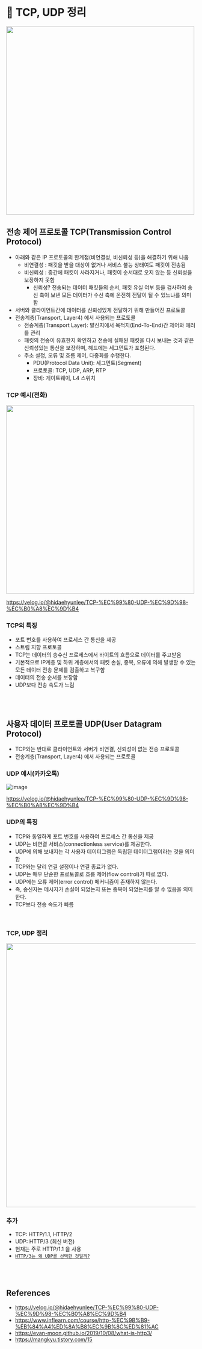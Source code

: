 # 📝 TCP, UDP 정리

<img src="https://user-images.githubusercontent.com/50076031/122863777-62a06f00-d35e-11eb-8416-5996d9f2926e.png" width="500" height="500">

## 전송 제어 프로토콜 TCP(Transmission Control Protocol)
  - 아래와 같은 IP 프로토콜의 한계점(비연결성, 비신뢰성 등)을 해결하기 위해 나옴
    - 비연결성 : 패킷을 받을 대상이 없거나 서비스 불능 상태여도 패킷이 전송됨
    - 비신뢰성 : 중간에 패킷이 사라지거나, 패킷이 순서대로 오지 않는 등 신뢰성을 보장하지 못함
      - 신뢰성? 전송되는 데이터 패킷들의 순서, 패킷 유실 여부 등을 검사하여 송신 측이 보낸 모든 데이터가 수신 측에 온전히 전달이 될 수 있느냐를 의미함
  - 서버와 클라이언트간에 데이터를 신뢰성있게 전달하기 위해 만들어진 프로토콜
  - 전송계층(Transport, Layer4) 에서 사용되는 프로토콜
    - 전송계층(Transport Layer): 발신지에서 목적지(End-To-End)간 제어와 에러를 관리
    - 패킷의 전송이 유효한지 확인하고 전송에 실패된 패킷을 다시 보내는 것과 같은 신뢰성있는 통신을 보장하며, 헤드에는 세그먼트가 포함된다.
    - 주소 설정, 오류 및 흐름 제어, 다중화를 수행한다.
      - PDU(Protocol Data Unit): 세그먼트(Segment)
      - 프로토콜: TCP, UDP, ARP, RTP
      - 장비: 게이트웨이, L4 스위치

### TCP 예시(전화)
<img src="https://user-images.githubusercontent.com/50076031/122863450-bbbbd300-d35d-11eb-9fdc-25581e7c9f0e.png" width="500" height="500">

https://velog.io/@hidaehyunlee/TCP-%EC%99%80-UDP-%EC%9D%98-%EC%B0%A8%EC%9D%B4


### TCP의 특징
  - 포트 번호를 사용하여 프로세스 간 통신을 제공 
  - 스트림 지향 프로토콜
  - TCP는 데이터의 송수신 프로세스에서 바이트의 흐름으로 데이터를 주고받음
  - 기본적으로 IP계층 및 하위 계층에서의 패킷 손실, 중복, 오류에 의해 발생할 수 있는 모든 데이터 전송 문제를 검출하고 복구함
  - 데이터의 전송 순서를 보장함
  - UDP보다 전송 속도가 느림

<br><br> 
    
## 사용자 데이터 프로토콜 UDP(User Datagram Protocol)
  - TCP와는 반대로 클라이언트와 서버가 비연결, 신뢰성이 없는 전송 프로토콜
  - 전송계층(Transport, Layer4) 에서 사용되는 프로토콜

### UDP 예시(카카오톡)
![image](https://user-images.githubusercontent.com/50076031/122863484-caa28580-d35d-11eb-8123-37bed19ff3e8.png)

https://velog.io/@hidaehyunlee/TCP-%EC%99%80-UDP-%EC%9D%98-%EC%B0%A8%EC%9D%B4

### UDP의 특징
  - TCP와 동일하게 포트 번호를 사용하여 프로세스 간 통신을 제공
  - UDP는 비연결 서비스(connectionless service)를 제공한다.
  - UDP에 의해 보내지는 각 사용자 데이터그램은 독립된 데이터그램이라는 것을 의미함
  - TCP와는 달리 연결 설정이나 연결 종료가 없다.
  - UDP는 매우 단순한 프로토콜로 흐름 제어(flow control)가 따로 없다.
  - UDP에는 오류 제어(error control) 메커니즘이 존재하지 않는다. 
  - 즉, 송신자는 메시지가 손실이 되었는지 또는 중복이 되었는지를 알 수 없음을 의미한다.
  - TCP보다 전송 속도가 빠름
    
<br>

### TCP, UDP 정리

<img src="https://user-images.githubusercontent.com/50076031/122865353-39351280-d361-11eb-86e9-358bb3df285b.png" width="700" height="700">

<br>

### 추가
  - TCP: HTTP/1.1, HTTP/2
  - UDP: HTTP/3 (최신 버전)
  - 현재는 주로 HTTP/1.1 을 사용
  - [`HTTP/3는 왜 UDP를 선택한 것일까?`](https://evan-moon.github.io/2019/10/08/what-is-http3/)

<br><br>


## References
  - https://velog.io/@hidaehyunlee/TCP-%EC%99%80-UDP-%EC%9D%98-%EC%B0%A8%EC%9D%B4
  - https://www.inflearn.com/course/http-%EC%9B%B9-%EB%84%A4%ED%8A%B8%EC%9B%8C%ED%81%AC
  - https://evan-moon.github.io/2019/10/08/what-is-http3/
  - https://mangkyu.tistory.com/15
